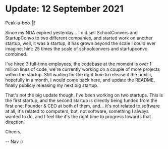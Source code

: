# Update: 12 September 2021

Peak-a-boo 👻!

Since my NDA expired yesterday... I did sell SchoolConvers and StartupConvo to two different companies, and started work on another startup, well, it was a startup, it has grown beyond the scale I could ever imagine: hint: 25 times the scale of schoolconvers and startupconvo combined.

I've hired 3 full-time employees, the codebase at the moment is over 1 million lines of code, we're currently working on a couple of more projects within the startup. Still waiting for the right time to release it the public, hopefully in a month, I would come back here, and update the README, finally publicly releasing my next big startup.

That's not the big update though, I've been working on two startups. This is the first startup, and the second startup is directly being funded from the first one: Founder & CEO at both of them, and... it's not related to software at all, it's related to computers, but, not software, something I always wanted to do, and I feel like it's the right time to progress towards that direction.

Cheers,

-- Nav :)